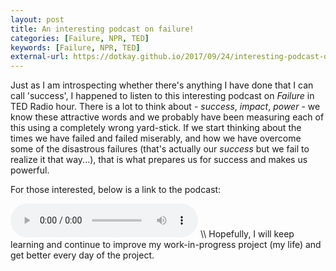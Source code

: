 ```yaml
---
layout: post
title: An interesting podcast on failure!
categories: [Failure, NPR, TED]
keywords: [Failure, NPR, TED]
external-url: https://dotkay.github.io/2017/09/24/interesting-podcast-on-failure
---
```


Just as I am introspecting whether there's anything I have done that I can call 'success', I happened to listen to this interesting podcast on *Failure* in TED Radio hour. There is a lot to think about - *success*, *impact*, *power* - we know these attractive words and we probably have been measuring each of this using a completely wrong yard-stick. If we start thinking about the times we have failed and failed miserably, and how we have overcome some of the disastrous failures (that's actually our *success* but we fail to realize it that way...), that is what prepares us for success and makes us powerful.

For those interested, below is a link to the podcast:

<audio controls>
<source
 src="https://play.podtrac.com/npr-510298/npr.mc.tritondigital.com/NPR_510298/media/anon.npr-mp3/npr/ted/2017/09/20170921_ted_failure.mp3" /> 
</audio>  
\\
Hopefully, I will keep learning and continue to improve my work-in-progress project (my life) and get better every day of the project.

 
